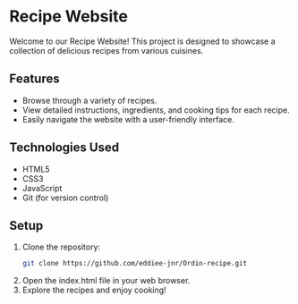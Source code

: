 # Recipe Website

Welcome to our Recipe Website! This project is designed to showcase a collection of delicious recipes from various cuisines.

## Features

- Browse through a variety of recipes.
- View detailed instructions, ingredients, and cooking tips for each recipe.
- Easily navigate the website with a user-friendly interface.

## Technologies Used

- HTML5
- CSS3
- JavaScript
- Git (for version control)

## Setup

1. Clone the repository:
   ```bash
   git clone https://github.com/eddiee-jnr/Ordin-recipe.git
2. Open the index.html file in your web browser.
3. Explore the recipes and enjoy cooking!
